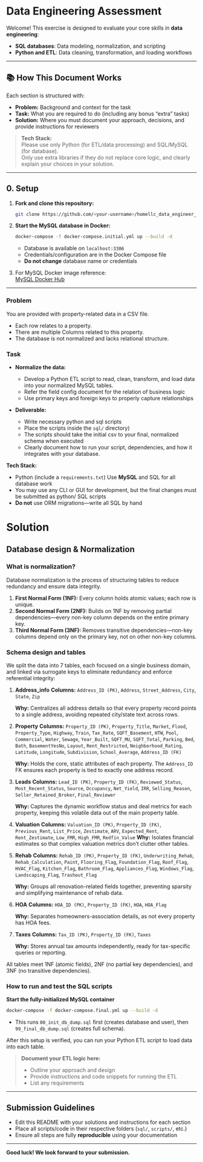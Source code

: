 # Data Engineering Assessment

Welcome! This exercise is designed to evaluate your core skills in **data engineering**:

- **SQL databases**: Data modeling, normalization, and scripting
- **Python and ETL**: Data cleaning, transformation, and loading workflows

---

## 📚 How This Document Works

Each section is structured with:

- **Problem:** Background and context for the task
- **Task:** What you are required to do (including any bonus “extra” tasks)
- **Solution:** Where you must document your approach, decisions, and provide instructions for reviewers

> **Tech Stack:**  
> Please use only Python (for ETL/data processing) and SQL/MySQL (for database).  
> Only use extra libraries if they do not replace core logic, and clearly explain your choices in your solution.

---

## 0. Setup

1. **Fork and clone this repository:**
    ```bash
    git clone https://github.com/<your-username>/homellc_data_engineer_assessment_skeleton.git
    ```
2. **Start the MySQL database in Docker:**
    ```bash
    docker-compose -f docker-compose.initial.yml up --build -d
    ```
    - Database is available on `localhost:3306`
    - Credentials/configuration are in the Docker Compose file
    - **Do not change** database name or credentials

3. For MySQL Docker image reference:  
   [MySQL Docker Hub](https://hub.docker.com/_/mysql)

---

### Problem

You are provided with property-related data in a CSV file.
- Each row relates to a property.
- There are multiple Columns related to this property.
- The database is not normalized and lacks relational structure.


### Task

- **Normalize the data:**
  - Develop a Python ETL script to read, clean, transform, and load   data into your normalized MySQL tables.
  - Refer the field config document for the relation of business logic
  - Use primary keys and foreign keys to properly capture relationships

- **Deliverable:**
  - Write necessary python and sql scripts
  - Place the scripts inside the `sql/` directory)
  - The scripts should take the initial csv to your final, normalized schema when executed
  - Clearly document how to run your script, dependencies, and how it integrates with your database.

**Tech Stack:**  
- Python (include a `requirements.txt`)
Use **MySQL** and SQL for all database work  
- You may use any CLI or GUI for development, but the final changes must be submitted as python/ SQL scripts 
- **Do not** use ORM migrations—write all SQL by hand

# Solution

## Database design & Normalization

### What is normalization?

Database normalization is the process of structuring tables to reduce redundancy and ensure data integrity.

1. **First Normal Form (1NF):** Every column holds atomic values; each row is unique.
2. **Second Normal Form (2NF):** Builds on 1NF by removing partial dependencies—every non-key column depends on the entire primary key.
3. **Third Normal Form (3NF):** Removes transitive dependencies—non-key columns depend only on the primary key, not on other non-key columns.

### Schema design and tables

We split the data into 7 tables, each focused on a single business domain, and linked via surrogate keys to eliminate redundancy and enforce referential integrity:

1. **Address\_info**
   **Columns:** `Address_ID (PK)`, `Address`, `Street_Address`, `City`, `State`, `Zip`
    
   **Why:** Centralizes all address details so that every property record points to a single address, avoiding repeated city/state text across rows.

2. **Property**
   **Columns:**
   `Property_ID (PK)`, `Property_Title`, `Market`, `Flood`, `Property_Type`,
   `Highway`, `Train`, `Tax_Rate`, `SQFT_Basement`, `HTW`, `Pool`,
   `Commercial`, `Water`, `Sewage`, `Year_Built`, `SQFT_MU`, `SQFT_Total`,
   `Parking`, `Bed`, `Bath`, `BasementYesNo`, `Layout`, `Rent_Restricted`,
   `Neighborhood_Rating`, `Latitude`, `Longitude`, `Subdivision`,
   `School_Average`, `Address_ID (FK)`
    
   **Why:** Holds the core, static attributes of each property. The `Address_ID` FK ensures each property is tied to exactly one address record.

3. **Leads**
   **Columns:** `Lead_ID (PK)`, `Property_ID (FK)`, `Reviewed_Status`, `Most_Recent_Status`, `Source`, `Occupancy`, `Net_Yield`, `IRR`, `Selling_Reason`, `Seller_Retained_Broker`, `Final_Reviewer`
    
   **Why:** Captures the dynamic workflow status and deal metrics for each property, keeping this volatile data out of the main property table.

4. **Valuation**
   **Columns:** `Valuation_ID (PK)`, `Property_ID (FK)`, `Previous_Rent`, `List_Price`, `Zestimate`, `ARV`, `Expected_Rent`, `Rent_Zestimate`, `Low_FMR`, `High_FMR`, `Redfin_Value`
   **Why:** Isolates financial estimates so that complex valuation metrics don’t clutter other tables.

5. **Rehab**
   **Columns:** `Rehab_ID (PK)`, `Property_ID (FK)`, `Underwriting_Rehab`, `Rehab_Calculation`, `Paint`, `Flooring_Flag`, `Foundation_Flag`, `Roof_Flag`, `HVAC_Flag`, `Kitchen_Flag`, `Bathroom_Flag`, `Appliances_Flag`, `Windows_Flag`, `Landscaping_Flag`, `Trashout_Flag`
    
   **Why:** Groups all renovation-related fields together, preventing sparsity and simplifying maintenance of rehab data.

6. **HOA**
   **Columns:** `HOA_ID (PK)`, `Property_ID (FK)`, `HOA`, `HOA_Flag`
     
   **Why:** Separates homeowners-association details, as not every property has HOA fees.

7. **Taxes**
   **Columns:** `Tax_ID (PK)`, `Property_ID (FK)`, `Taxes`
     
   **Why:** Stores annual tax amounts independently, ready for tax-specific queries or reporting.

All tables meet 1NF (atomic fields), 2NF (no partial key dependencies), and 3NF (no transitive dependencies).

### How to run and test the SQL scripts

**Start the fully-initialized MySQL container**

   ```bash
   docker-compose -f docker-compose.final.yml up --build -d
   ```

   * This runs `00_init_db_dump.sql` first (creates database and user), then `99_final_db_dump.sql` (creates full schema).


After this setup is verified, you can run your Python ETL script to load data into each table.

> **Document your ETL logic here:**  
> - Outline your approach and design  
> - Provide instructions and code snippets for running the ETL  
> - List any requirements

---

## Submission Guidelines

- Edit this README with your solutions and instructions for each section
- Place all scripts/code in their respective folders (`sql/`, `scripts/`, etc.)
- Ensure all steps are fully **reproducible** using your documentation

---

**Good luck! We look forward to your submission.**
